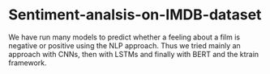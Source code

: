 # Sentiment-analsis-on-IMDB-dataset
We have run many models to predict whether a feeling about a film is negative or positive using the NLP approach. Thus we tried mainly an approach with CNNs, then with LSTMs and finally with BERT and the ktrain framework. 
